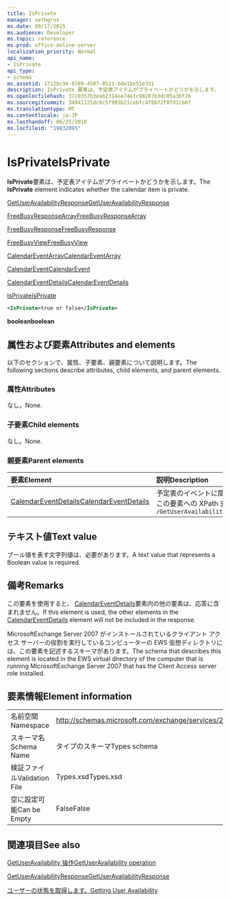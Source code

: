 ```yaml
---
title: IsPrivate
manager: sethgros
ms.date: 09/17/2015
ms.audience: Developer
ms.topic: reference
ms.prod: office-online-server
localization_priority: Normal
api_name:
- IsPrivate
api_type:
- schema
ms.assetid: 1712bc94-9789-4507-8521-bde1be51e331
description: IsPrivate 要素は、予定表アイテムがプライベートかどうかを示します。
ms.openlocfilehash: 37c0357b3eab2314ee74e1c98287b3dc05a3bf26
ms.sourcegitcommit: 34041125dc8c5f993b21cebfc4f8b72f0fd2cb6f
ms.translationtype: MT
ms.contentlocale: ja-JP
ms.lasthandoff: 06/25/2018
ms.locfileid: "19832095"
---
```

# <a name="isprivate"></a><span data-ttu-id="0e2dc-103">IsPrivate</span><span class="sxs-lookup"><span data-stu-id="0e2dc-103">IsPrivate</span></span>

<span data-ttu-id="0e2dc-104">**IsPrivate**要素は、予定表アイテムがプライベートかどうかを示します。</span><span class="sxs-lookup"><span data-stu-id="0e2dc-104">The **IsPrivate** element indicates whether the calendar item is private.</span></span> 
  
[<span data-ttu-id="0e2dc-105">GetUserAvailabilityResponse</span><span class="sxs-lookup"><span data-stu-id="0e2dc-105">GetUserAvailabilityResponse</span></span>](getuseravailabilityresponse.md)
  
[<span data-ttu-id="0e2dc-106">FreeBusyResponseArray</span><span class="sxs-lookup"><span data-stu-id="0e2dc-106">FreeBusyResponseArray</span></span>](freebusyresponsearray.md)
  
[<span data-ttu-id="0e2dc-107">FreeBusyResponse</span><span class="sxs-lookup"><span data-stu-id="0e2dc-107">FreeBusyResponse</span></span>](freebusyresponse.md)
  
[<span data-ttu-id="0e2dc-108">FreeBusyView</span><span class="sxs-lookup"><span data-stu-id="0e2dc-108">FreeBusyView</span></span>](freebusyview.md)
  
[<span data-ttu-id="0e2dc-109">CalendarEventArray</span><span class="sxs-lookup"><span data-stu-id="0e2dc-109">CalendarEventArray</span></span>](calendareventarray.md)
  
[<span data-ttu-id="0e2dc-110">CalendarEvent</span><span class="sxs-lookup"><span data-stu-id="0e2dc-110">CalendarEvent</span></span>](calendarevent.md)
  
[<span data-ttu-id="0e2dc-111">CalendarEventDetails</span><span class="sxs-lookup"><span data-stu-id="0e2dc-111">CalendarEventDetails</span></span>](calendareventdetails.md)
  
[<span data-ttu-id="0e2dc-112">IsPrivate</span><span class="sxs-lookup"><span data-stu-id="0e2dc-112">IsPrivate</span></span>](isprivate.md)
  
```xml
<IsPrivate>true or false</IsPrivate>
```

 <span data-ttu-id="0e2dc-113">**boolean**</span><span class="sxs-lookup"><span data-stu-id="0e2dc-113">**boolean**</span></span>
## <a name="attributes-and-elements"></a><span data-ttu-id="0e2dc-114">属性および要素</span><span class="sxs-lookup"><span data-stu-id="0e2dc-114">Attributes and elements</span></span>

<span data-ttu-id="0e2dc-115">以下のセクションで、属性、子要素、親要素について説明します。</span><span class="sxs-lookup"><span data-stu-id="0e2dc-115">The following sections describe attributes, child elements, and parent elements.</span></span>
  
### <a name="attributes"></a><span data-ttu-id="0e2dc-116">属性</span><span class="sxs-lookup"><span data-stu-id="0e2dc-116">Attributes</span></span>

<span data-ttu-id="0e2dc-117">なし。</span><span class="sxs-lookup"><span data-stu-id="0e2dc-117">None.</span></span>
  
### <a name="child-elements"></a><span data-ttu-id="0e2dc-118">子要素</span><span class="sxs-lookup"><span data-stu-id="0e2dc-118">Child elements</span></span>

<span data-ttu-id="0e2dc-119">なし。</span><span class="sxs-lookup"><span data-stu-id="0e2dc-119">None.</span></span>
  
### <a name="parent-elements"></a><span data-ttu-id="0e2dc-120">親要素</span><span class="sxs-lookup"><span data-stu-id="0e2dc-120">Parent elements</span></span>

|<span data-ttu-id="0e2dc-121">**要素**</span><span class="sxs-lookup"><span data-stu-id="0e2dc-121">**Element**</span></span>|<span data-ttu-id="0e2dc-122">**説明**</span><span class="sxs-lookup"><span data-stu-id="0e2dc-122">**Description**</span></span>|
|:-----|:-----|
|[<span data-ttu-id="0e2dc-123">CalendarEventDetails</span><span class="sxs-lookup"><span data-stu-id="0e2dc-123">CalendarEventDetails</span></span>](calendareventdetails.md) <br/> |<span data-ttu-id="0e2dc-124">予定表のイベントに関する追加情報を提供します。</span><span class="sxs-lookup"><span data-stu-id="0e2dc-124">Provides additional information about a calendar event.</span></span>  <br/> <span data-ttu-id="0e2dc-125">この要素への XPath 式は、次のようにします。</span><span class="sxs-lookup"><span data-stu-id="0e2dc-125">The following is the XPath expression to this element:</span></span>  <br/>  `/GetUserAvailabilityResponse/FreeBusyResponseArray/FreeBusyResponse/FreeBusyView/CalendarEventArray/CalendarEvent[i]/CalendarEventDetails` <br/> |
   
## <a name="text-value"></a><span data-ttu-id="0e2dc-126">テキスト値</span><span class="sxs-lookup"><span data-stu-id="0e2dc-126">Text value</span></span>

<span data-ttu-id="0e2dc-127">ブール値を表す文字列値は、必要があります。</span><span class="sxs-lookup"><span data-stu-id="0e2dc-127">A text value that represents a Boolean value is required.</span></span>
  
## <a name="remarks"></a><span data-ttu-id="0e2dc-128">備考</span><span class="sxs-lookup"><span data-stu-id="0e2dc-128">Remarks</span></span>

<span data-ttu-id="0e2dc-129">この要素を使用すると、 [CalendarEventDetails](calendareventdetails.md)要素内の他の要素は、応答に含まれません。</span><span class="sxs-lookup"><span data-stu-id="0e2dc-129">If this element is used, the other elements in the [CalendarEventDetails](calendareventdetails.md) element will not be included in the response.</span></span> 
  
<span data-ttu-id="0e2dc-130">MicrosoftExchange Server 2007 がインストールされているクライアント アクセス サーバーの役割を実行しているコンピューターの EWS 仮想ディレクトリには、この要素を記述するスキーマがあります。</span><span class="sxs-lookup"><span data-stu-id="0e2dc-130">The schema that describes this element is located in the EWS virtual directory of the computer that is running MicrosoftExchange Server 2007 that has the Client Access server role installed.</span></span>
  
## <a name="element-information"></a><span data-ttu-id="0e2dc-131">要素情報</span><span class="sxs-lookup"><span data-stu-id="0e2dc-131">Element information</span></span>

|||
|:-----|:-----|
|<span data-ttu-id="0e2dc-132">名前空間</span><span class="sxs-lookup"><span data-stu-id="0e2dc-132">Namespace</span></span>  <br/> |http://schemas.microsoft.com/exchange/services/2006/types  <br/> |
|<span data-ttu-id="0e2dc-133">スキーマ名</span><span class="sxs-lookup"><span data-stu-id="0e2dc-133">Schema Name</span></span>  <br/> |<span data-ttu-id="0e2dc-134">タイプのスキーマ</span><span class="sxs-lookup"><span data-stu-id="0e2dc-134">Types schema</span></span>  <br/> |
|<span data-ttu-id="0e2dc-135">検証ファイル</span><span class="sxs-lookup"><span data-stu-id="0e2dc-135">Validation File</span></span>  <br/> |<span data-ttu-id="0e2dc-136">Types.xsd</span><span class="sxs-lookup"><span data-stu-id="0e2dc-136">Types.xsd</span></span>  <br/> |
|<span data-ttu-id="0e2dc-137">空に設定可能</span><span class="sxs-lookup"><span data-stu-id="0e2dc-137">Can be Empty</span></span>  <br/> |<span data-ttu-id="0e2dc-138">False</span><span class="sxs-lookup"><span data-stu-id="0e2dc-138">False</span></span>  <br/> |
   
## <a name="see-also"></a><span data-ttu-id="0e2dc-139">関連項目</span><span class="sxs-lookup"><span data-stu-id="0e2dc-139">See also</span></span>



[<span data-ttu-id="0e2dc-140">GetUserAvailability 操作</span><span class="sxs-lookup"><span data-stu-id="0e2dc-140">GetUserAvailability operation</span></span>](getuseravailability-operation.md)
  
[<span data-ttu-id="0e2dc-141">GetUserAvailabilityResponse</span><span class="sxs-lookup"><span data-stu-id="0e2dc-141">GetUserAvailabilityResponse</span></span>](getuseravailabilityresponse.md)


[<span data-ttu-id="0e2dc-142">ユーザーの状態を取得します。</span><span class="sxs-lookup"><span data-stu-id="0e2dc-142">Getting User Availability</span></span>](http://msdn.microsoft.com/library/d4133fcb-9b0f-4e6b-aadf-a389da83516a%28Office.15%29.aspx)

